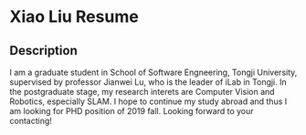 # Xiao Liu Resume

## Description

I am a graduate student in School of Software Engneering, Tongji University, supervised by  professor Jianwei Lu, who is the leader of iLab in Tongji. In the postgraduate stage, my research interets are Computer Vision and Robotics, especially SLAM. I hope to continue my study abroad and thus I am looking for PHD position of 2019 fall. Looking forward to your contacting!

